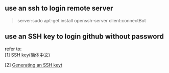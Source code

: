 ## use an ssh to login remote server
> server:sudo apt-get install openssh-server
> client:connectBot



## use an SSH key to login github without password

refer to:  
[1] [SSH key(简体中文)](https://wiki.archlinux.org/index.php/SSH_keys_(%E7%AE%80%E4%BD%93%E4%B8%AD%E6%96%87))  

[2] [Generating an SSH keyt](https://help.github.com/articles/generating-an-ssh-key/)  
